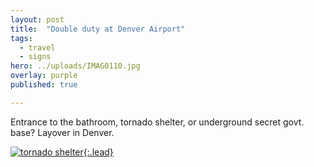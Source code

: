 ```yaml
---
layout: post
title:  "Double duty at Denver Airport"
tags:
  - travel
  - signs
hero: ../uploads/IMAG0110.jpg
overlay: purple
published: true

---
```


Entrance to the bathroom, tornado shelter, or underground secret govt. base?
Layover in Denver.

[![tornado shelter](../uploads/IMAG0110.jpg){:.lead}](../uploads/IMAG0110.jpg)
